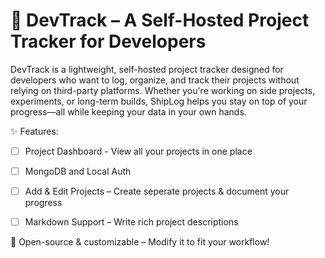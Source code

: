 # 🚀 DevTrack – A Self-Hosted Project Tracker for Developers
DevTrack is a lightweight, self-hosted project tracker designed for developers who want to log, organize, and track their projects without relying on third-party platforms. Whether you're working on side projects, experiments, or long-term builds, ShipLog helps you stay on top of your progress—all while keeping your data in your own hands.

✨ Features:
- [ ] Project Dashboard - View all your projects in one place
- [ ] MongoDB and Local Auth
- [ ] Add & Edit Projects – Create seperate projects & document your progress
- [ ] Markdown Support – Write rich project descriptions



🔗 Open-source & customizable – Modify it to fit your workflow!